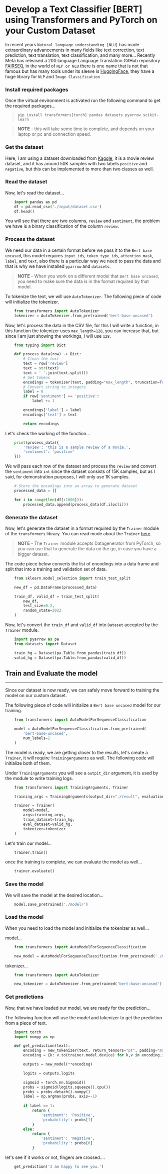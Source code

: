 # Develop a Text Classifier [BERT] using Transformers and PyTorch on your Custom Dataset

In recent years `Natural language understanding [NLU]` has made extraordinary advancements in many fields like text correction, text prediction, text translation, text classification, and many more... Recently Meta has released a 200 language Language Translation GitHub repository [FAIRSEQ](https://ai.facebook.com/tools/fairseq/), in the world of `NLP or NLU` there is one name that is not that famous but has many tools under its sleeve is [HuggingFace](https://huggingface.co/), they have a huge library for `NLP` and `Image Classification`


### Install required packages

Once the virtual environment is activated run the following command to get the required packages...

> `pip install transformers[torch] pandas datasets pyarrow scikit-learn`

> **NOTE** - this will take some time to complete, and depends on your laptop or pc and connection speed.

### Get the dataset

Here,  I am using a dataset downloaded from [Kaggle](https://www.kaggle.com/datasets/lakshmi25npathi/imdb-dataset-of-50k-movie-reviews), it is a movie review dataset, and it has around 50K samples with two labels `positive` and `negative`, but this can be implemented to more than two classes as well.

### Read the dataset

Now, let's read the dataset...

```python
    import pandas as pd
    df = pd.read_csv('./input/dataset.csv')
    df.head()
```
You will see that there are two columns, `review` and `sentiment`, the problem we have is a binary classification of the column `review`.

### Process the dataset

We need our data in a certain format before we pass it to the `Bert base uncased`, this model requires `input_ids`, `token_type_ids`, `attention_mask`, `label`, and `text`, also there is a particular way we need to pass the data and that is why we have installed `pyarrow` and `datasets`.

> **NOTE** - When you work on a different model that `Bert base uncased`, you need to make sure the data is in the format required by that model.

To tokenize the text, we will use `AutoTokenizer`. The following piece of code will initialize the tokenizer.

```python
    from transformers import AutoTokenizer
    tokenizer = AutoTokenizer.from_pretrained('bert-base-uncased')
```
Now, let's process the data in the CSV file, for this I will write a function, in this function the tokenizer uses `max_length=128`, you can increase that, but since I am just showing the workings, I will use `128`.

```python
    from typing import Dict

    def process_data(row) -> Dict:
        # Clean the text
        text = row['review']
        text = str(text)
        text = ' '.join(text.split())
        # Get tokens
        encodings = tokenizer(text, padding="max_length", truncation=True, max_length=128)
        # Convert string to integers
        label = 0
        if row['sentiment'] == 'positive':
            label += 1

        encodings['label'] = label
        encodings['text'] = text

        return encodings
```
Let's check the working of the function...

```python
    print(process_data({
        'review': 'this is a sample review of a movie.',
        'sentiment': 'positive'
    }))
```
We will pass each row of the dataset and process the `review` and convert the `sentiment` into `int` since the dataset consists of 15K samples, but as I said, for demonstration purposes, I will only use 1K samples.

```python
    # Store the encodings into an array to generate dataset
    processed_data = []

    for i in range(len(df[:1000])):
        processed_data.append(process_data(df.iloc[i]))
```
### Generate the dataset

Now, let's generate the dataset in a format required by the `Trainer` module of the `transformers` library. You can read mode about the `Trainer` [here](https://huggingface.co/docs/transformers/v4.20.1/en/main_classes/trainer#transformers.Trainer).

> **NOTE** - The `Trainer` module accepts Datagenerator from PyTorch, so you can use that to generate the data on the go, in case you have a bigger dataset.

The code piece below converts the list of encodings into a data frame and split that into a training and validation set of data.

```python
    from sklearn.model_selection import train_test_split

    new_df = pd.DataFrame(processed_data)

    train_df, valid_df = train_test_split(
        new_df,
        test_size=0.2,
        random_state=2022
    )
```
Now, let's convert the `train_df` and `valid_df` into `Dataset` accepted by the `Trainer` module.

```python
    import pyarrow as pa
    from datasets import Dataset

    train_hg = Dataset(pa.Table.from_pandas(train_df))
    valid_hg = Dataset(pa.Table.from_pandas(valid_df))
```

## Train and Evaluate the model
---
Since our dataset is now ready, we can safely move forward to training the model on our custom dataset.

The following piece of code will initialize a `Bert base uncased` model for our training.

```python
    from transformers import AutoModelForSequenceClassification

    model = AutoModelForSequenceClassification.from_pretrained(
        'bert-base-uncased',
        num_labels=2
    )
```
The model is ready, we are getting closer to the results, let's create a `Trainer`, it will require `TrainingArguments` as well. The following code will initialize both of them.

Under `TrainingArguments` you will see a `outpit_dir` argument, it is used by the module to write training logs.

```python
    from transformers import TrainingArguments, Trainer

    training_args = TrainingArguments(output_dir="./result", evaluation_strategy="epoch")

    trainer = Trainer(
        model=model,
        args=training_args,
        train_dataset=train_hg,
        eval_dataset=valid_hg,
        tokenizer=tokenizer
    )
```

Let's train our model...

```python
    trainer.train()
```
once the training is complete, we can evaluate the model as well...

```python
    trainer.evaluate()
```
### Save the model

We will save the model at the desired location...

```python
    model.save_pretrained('./model/')
```
### Load the model

When you need to load the model and initialize the tokenizer as well...

model...

```python
    from transformers import AutoModelForSequenceClassification

    new_model = AutoModelForSequenceClassification.from_pretrained('./model/')
```
tokenizer...

```python
    from transformers import AutoTokenizer

    new_tokenizer = AutoTokenizer.from_pretrained('bert-base-uncased')
```

### Get predictions

Now, that we have loaded our model, we are ready for the prediction...

The following function will use the model and tokenizer to get the prediction from a piece of text.

```python
    import torch
    import numpy as np

    def get_prediction(text):
        encoding = new_tokenizer(text, return_tensors="pt", padding="max_length", truncation=True, max_length=128)
        encoding = {k: v.to(trainer.model.device) for k,v in encoding.items()}

        outputs = new_model(**encoding)

        logits = outputs.logits

        sigmoid = torch.nn.Sigmoid()
        probs = sigmoid(logits.squeeze().cpu())
        probs = probs.detach().numpy()
        label = np.argmax(probs, axis=-1)
        
        if label == 1:
            return {
                'sentiment': 'Positive',
                'probability': probs[1]
            }
        else:
            return {
                'sentiment': 'Negative',
                'probability': probs[0]
            }
```
let's see if it works or not, fingers are crossed....

```python
    get_prediction('I am happy to see you.')
```


